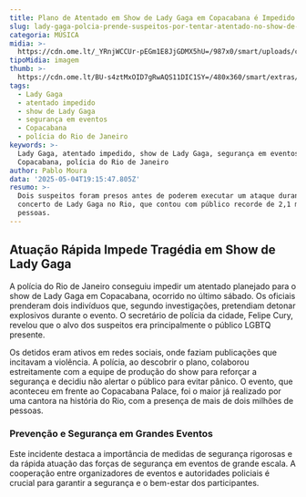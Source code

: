```yaml
---
title: Plano de Atentado em Show de Lady Gaga em Copacabana é Impedido pela Polícia
slug: lady-gaga-polcia-prende-suspeitos-por-tentar-atentado-no-show-de-copacabana
categoria: MÚSICA
midia: >-
  https://cdn.ome.lt/_YRnjWCCUr-pEGm1E8JjGDMX5hU=/987x0/smart/uploads/conteudo/fotos/ladygagachromaticaball_h3cQHTs.jpg
tipoMidia: imagem
thumb: >-
  https://cdn.ome.lt/BU-s4ztMxOID7gRwAQS11DIC1SY=/480x360/smart/extras/conteudos/ladygagachromaticaball_LJWuYuB.jpg
tags:
  - Lady Gaga
  - atentado impedido
  - show de Lady Gaga
  - segurança em eventos
  - Copacabana
  - polícia do Rio de Janeiro
keywords: >-
  Lady Gaga, atentado impedido, show de Lady Gaga, segurança em eventos,
  Copacabana, polícia do Rio de Janeiro
author: Pablo Moura
data: '2025-05-04T19:15:47.805Z'
resumo: >-
  Dois suspeitos foram presos antes de poderem executar um ataque durante o
  concerto de Lady Gaga no Rio, que contou com público recorde de 2,1 milhões de
  pessoas.
---
```


## Atuação Rápida Impede Tragédia em Show de Lady Gaga

A polícia do Rio de Janeiro conseguiu impedir um atentado planejado para o show de Lady Gaga em Copacabana, ocorrido no último sábado. Os oficiais prenderam dois indivíduos que, segundo investigações, pretendiam detonar explosivos durante o evento. O secretário de polícia da cidade, Felipe Cury, revelou que o alvo dos suspeitos era principalmente o público LGBTQ presente.

Os detidos eram ativos em redes sociais, onde faziam publicações que incitavam a violência. A polícia, ao descobrir o plano, colaborou estreitamente com a equipe de produção do show para reforçar a segurança e decidiu não alertar o público para evitar pânico. O evento, que aconteceu em frente ao Copacabana Palace, foi o maior já realizado por uma cantora na história do Rio, com a presença de mais de dois milhões de pessoas.

### Prevenção e Segurança em Grandes Eventos

Este incidente destaca a importância de medidas de segurança rigorosas e da rápida atuação das forças de segurança em eventos de grande escala. A cooperação entre organizadores de eventos e autoridades policiais é crucial para garantir a segurança e o bem-estar dos participantes.
